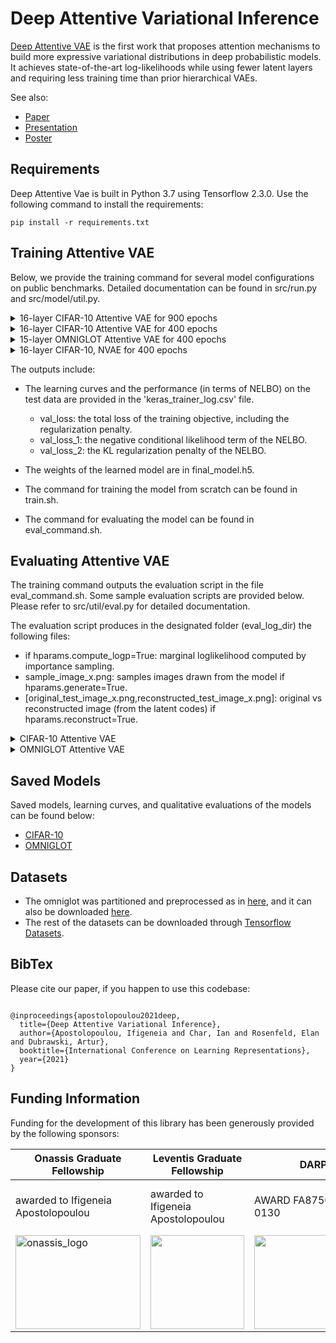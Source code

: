 # Deep Attentive Variational Inference
[Deep Attentive VAE](https://openreview.net/forum?id=T4-65DNlDij)  is the first work that proposes attention mechanisms to build more expressive variational distributions in deep probabilistic models. It achieves state-of-the-art log-likelihoods while using fewer latent layers and requiring less  training time than prior hierarchical VAEs. 

See also:

* [Paper](https://openreview.net/forum?id=T4-65DNlDij)
* [Presentation](https://iclr.cc/media/iclr-2022/Slides/5923_VZ1HWQv.pdf)
* [Poster](https://github.com/ifiaposto/Deep_Attentive_VI/files/8694104/deep_attentive_vae_poster.pdf)



## Requirements

Deep Attentive Vae is built in Python 3.7 using Tensorflow 2.3.0. Use the following command to install the requirements:

```
pip install -r requirements.txt
``` 

## Training Attentive VAE

Below, we provide the training command for several model configurations on public benchmarks. Detailed documentation can be found in src/run.py and src/model/util.py.


</details>
  
</details>

<details><summary>16-layer CIFAR-10 Attentive VAE for 900 epochs   </summary>
  
* Number of trainable Parameters: 118.97M



```shell script
  
python3 run.py --mode=train --dataset=cifar10 --train_log_dir=../cifar10/ --train_log_subdir=16layer_900_epochs \
     --train_hparams=num_gpus=4,batch_size=40,epochs=900,learning_rate=0.01,learning_rate_schedule=cosine_restart_warmup,lr_first_decay_epochs=300 \
     --hparams=layer_latent_shape=[16,16,20],num_layers=16,data_distribution=discretized_logistic_mixture \
     --encoder_attention_hparams=key_dim=20,query_dim=20,use_layer_norm=True \
     --decoder_attention_hparams=key_dim=20,query_dim=20,use_layer_norm=True \
     --decoder_hparams=scale=[0,0],use_nonlocal=True,nonlocop_hparams=[key_dim=32,query_dim=32],num_blocks=2,num_filters=128 \
     --encoder_hparams=scale=[0,0],use_nonlocal=True,nonlocop_hparams=[key_dim=32,query_dim=32],num_blocks=2,num_filters=128 \
     --preproc_encoder_hparams=scale=[0,-2],use_nonlocal=True,nonlocop_hparams=[key_dim=32,query_dim=32],num_blocks=2,num_filters=128 \
     --postproc_decoder_hparams=scale=[2,0],num_blocks=2,num_filters=128 \
    --posterior_hparams=log_scale_upper_bound=5,log_scale_low_bound=-5,noise_stddev=0.001 \
    --prior_hparams=log_scale_upper_bound=5,log_scale_low_bound=-1.0,noise_stddev=0.001
```
  
</details>
<details><summary>16-layer CIFAR-10 Attentive VAE for 400 epochs   </summary>
  
* Number of trainable Parameters:  118.97M
  
```shell script
  
    python3 run.py --mode=train --dataset=cifar10 --train_log_dir=../cifar10/ --train_log_subdir=16layer_400_epochs \
     --train_hparams=num_gpus=4,batch_size=40,epochs=400,learning_rate=0.01,learning_rate_schedule=cosine_warmup  \
     --hparams=layer_latent_shape=[16,16,20],num_layers=16,data_distribution=discretized_logistic_mixture \
     --encoder_attention_hparams=key_dim=20,query_dim=20,use_layer_norm=True \
     --decoder_attention_hparams=key_dim=20,query_dim=20,use_layer_norm=True \
     --decoder_hparams=scale=[0,0],use_nonlocal=True,nonlocop_hparams=[key_dim=32,query_dim=32],num_blocks=2,num_filters=128 \
     --encoder_hparams=scale=[0,0],use_nonlocal=True,nonlocop_hparams=[key_dim=32,query_dim=32],num_blocks=2,num_filters=128 \
     --preproc_encoder_hparams=scale=[0,-2],use_nonlocal=True,nonlocop_hparams=[key_dim=32,query_dim=32],num_blocks=2,num_filters=128 \
     --postproc_decoder_hparams=scale=[2,0],num_blocks=2,num_filters=128 \
    --posterior_hparams=log_scale_upper_bound=5,log_scale_low_bound=-5,noise_stddev=0.001 \
    --prior_hparams=log_scale_upper_bound=5,log_scale_low_bound=-1.0,noise_stddev=0.001
  
```
 
</details>
 

<details><summary>15-layer OMNIGLOT Attentive VAE for 400 epochs   </summary>
  
* Number of trainable Parameters: 7.87M



```shell script
  
  
  python3 run.py --mode=train --dataset=omniglot --dataset_path=../omniglot_data/chardata.mat --train_log_dir=../omniglot/ --train_log_subdir=15layer_400_epochs \
  --train_hparams=num_gpus=2,batch_size=16,epochs=400,learning_rate=0.01,learning_rate_schedule=cosine_warmup \
  --hparams=layer_latent_shape=[16,16,20],num_layers=15,num_proc_blocks=1,data_distribution=bernoulli \
  --decoder_attention_hparams=key_dim=8,query_dim=8,use_layer_norm=True \
  --encoder_attention_hparams=key_dim=8,query_dim=8,use_layer_norm=False \
  --merge_encoder_hparams=use_nonlocal=True,nonlocop_hparams=[key_dim=8,query_dim=8] \
  --merge_decoder_hparams=use_nonlocal=True,nonlocop_hparams=[key_dim=8,query_dim=8] \
  --decoder_hparams=scale=[0,0],num_blocks=2,num_filters=32 \
  --encoder_hparams=scale=[0,0],num_blocks=2,num_filters=32 \
  --preproc_encoder_hparams=scale=[0,0,-2],num_nodes=2,num_blocks=3,num_filters=32 \
  --postproc_decoder_hparams=scale=[2,0,0],num_nodes=2,use_nonlocal=True,nonlocop_hparams=[key_dim=8,query_dim=8],num_blocks=3,num_filters=32  \
  --posterior_hparams=log_scale_upper_bound=5,log_scale_low_bound=-5 \
  --prior_hparams=log_scale_upper_bound=5,log_scale_low_bound=-5

```
  
</details>
 

<details><summary>16-layer CIFAR-10, NVAE for 400 epochs   </summary>
  
* Number of trainable Parameters: 79.21M



```shell script
 
  python3 run.py --mode=train --dataset=cifar10 --train_log_dir=../cifar10/ --train_log_subdir=nvae_400epochs --train_hparams=num_gpus=4,batch_size=40,epochs=400,learning_rate=0.01,learning_rate_schedule=cosine_warmup --hparams=layer_latent_shape=[16,16,20],num_layers=16,data_distribution=discretized_logistic_mixture --decoder_hparams=scale=[0,0],num_blocks=2,num_filters=128 --encoder_hparams=scale=[0,0],num_blocks=2,num_filters=128 --preproc_encoder_hparams=scale=[0,-2],num_blocks=2,num_filters=128 --postproc_decoder_hparams=scale=[2,0],num_blocks=2,num_filters=128 --posterior_hparams=log_scale_upper_bound=5,log_scale_low_bound=-5 --prior_hparams=log_scale_upper_bound=5,log_scale_low_bound=-5.0
  
  ```
  
 </details>
 
 The outputs include:
  
  * The learning curves and the performance (in terms of NELBO) on the test data are provided in the 'keras_trainer_log.csv' file.
  
    * val_loss: the total loss of the training objective, including the regularization penalty.
    * val_loss_1: the negative conditional likelihood term of the NELBO.
    * val_loss_2: the KL regularization penalty of the NELBO.
 * The weights of the learned model are in final_model.h5.
 * The command for training the model from scratch can be found in train.sh.
 * The command for evaluating the model can be found in eval_command.sh.

## Evaluating Attentive VAE

The training command outputs the evaluation script in the file eval_command.sh. Some sample evaluation scripts are provided below. Please refer to src/util/eval.py  for detailed documentation.

The evaluation script produces in the designated folder (eval_log_dir) the following files:
   * if hparams.compute_logp=True:  marginal loglikelihood computed by importance sampling.
   * sample_image_x.png: samples images drawn from the model if hparams.generate=True.
   * [original_test_image_x.png,reconstructed_test_image_x.png]: original vs reconstructed image (from the latent codes) if hparams.reconstruct=True.

<details><summary>CIFAR-10 Attentive VAE </summary>

  

```shell script
  
python3 run.py --mode=eval --eval_log_dir=../cifar10/0_16layer_900_epochs/ --model_filepath=../cifar10/0_16layer_900_epochs/final_model.h5 --dataset=cifar10 --eval_hparams=num_gpus=2 --preproc_encoder_hparams=scale=[0,-2],use_nonlocal=True,nonlocop_hparams=[key_dim=32,query_dim=32],num_blocks=2,num_filters=128 --postproc_decoder_hparams=scale=[2,0],num_blocks=2,num_filters=128 --encoder_hparams=scale=[0,0],use_nonlocal=True,nonlocop_hparams=[key_dim=32,query_dim=32],num_blocks=2,num_filters=128 --decoder_hparams=scale=[0,0],use_nonlocal=True,nonlocop_hparams=[key_dim=32,query_dim=32],num_blocks=2,num_filters=128 --posterior_hparams=log_scale_upper_bound=5,log_scale_low_bound=-5,noise_stddev=0.001 --prior_hparams=log_scale_upper_bound=5,log_scale_low_bound=-1.0,noise_stddev=0.001 --decoder_attention_hparams=key_dim=20,query_dim=20,use_layer_norm=True --encoder_attention_hparams=key_dim=20,query_dim=20,use_layer_norm=True --hparams=layer_latent_shape=[16,16,20],num_layers=16,data_distribution=discretized_logistic_mixture


```
  
</details>

<details><summary>OMNIGLOT Attentive VAE </summary>


```shell script

python3 run.py --mode=eval --eval_log_dir=../omniglot/0_15layer_400_epochs/ --model_filepath=../omniglot/0_15layer_400_epochs/final_model.h5 --dataset=omniglot --dataset_path=../omniglot_data/chardata.mat --preproc_encoder_hparams=scale=[0,0,-2],num_nodes=2,num_blocks=3,num_filters=32 --postproc_decoder_hparams=scale=[2,0,0],num_nodes=2,use_nonlocal=True,nonlocop_hparams=[key_dim=8,query_dim=8],num_blocks=3,num_filters=32 --merge_encoder_hparams=use_nonlocal=True,nonlocop_hparams=[key_dim=8,query_dim=8] --encoder_hparams=scale=[0,0],num_blocks=2,num_filters=32 --merge_decoder_hparams=use_nonlocal=True,nonlocop_hparams=[key_dim=8,query_dim=8] --decoder_hparams=scale=[0,0],num_blocks=2,num_filters=32 --posterior_hparams=log_scale_upper_bound=5,log_scale_low_bound=-5 --prior_hparams=log_scale_upper_bound=5,log_scale_low_bound=-5 --decoder_attention_hparams=key_dim=8,query_dim=8,use_layer_norm=True --encoder_attention_hparams=key_dim=8,query_dim=8,use_layer_norm=False --hparams=layer_latent_shape=[16,16,20],num_layers=15,num_proc_blocks=1,data_distribution=bernoulli
                                                                                              

```
</details>
  
## Saved Models 

Saved models, learning curves, and qualitative evaluations of the models can be found below:
 * [CIFAR-10](https://drive.google.com/file/d/1AQrc6Bx7ktLThR7GrcHzRti2VyV7hSI3/view?usp=sharing)
 * [OMNIGLOT]( https://drive.google.com/file/d/1SSWGvQd1pTgUieSpQe7YPcfoB5XHEquc/view?usp=sharing)

## Datasets

* The omniglot was partitioned and preprocessed as in [here](https://github.com/yburda/iwae/tree/master/datasets/OMNIGLOT), and it can also be downloaded [here](https://drive.google.com/file/d/1yceW1Lbt3oSSZx_Fy6PMZ_8LWjpRyEtV/view?usp=sharing). 
* The rest of the datasets can be downloaded through [Tensorflow Datasets](https://www.tensorflow.org/datasets).

## BibTex
Please cite our paper, if you happen to use this codebase:


```

@inproceedings{apostolopoulou2021deep,
  title={Deep Attentive Variational Inference},
  author={Apostolopoulou, Ifigeneia and Char, Ian and Rosenfeld, Elan and Dubrawski, Artur},
  booktitle={International Conference on Learning Representations},
  year={2021}
}
```

## Funding Information

Funding for the development of this library has been generously provided by the following sponsors:

| **Onassis Graduate Fellowship**  | **Leventis Graduate Fellowship**  |**DARPA**|**NSF**|
| --------------- | --------------- |---------------|---------------|
| awarded to Ifigeneia  Apostolopoulou    | awarded to Ifigeneia Apostolopoulou     |AWARD FA8750-17-2-0130    | AWARD  2038612 & <br> Graduate Research <br> Fellowship  awarded <br> to  Ian Char|
| <img src="https://user-images.githubusercontent.com/11561732/168452919-ee649b21-7f88-4e50-b9be-e17c80870de0.png" alt="onassis_logo" width="200px" height="150px">   | <img src="https://user-images.githubusercontent.com/11561732/168452909-64ff573c-19a8-4db4-b708-381765cd4313.jpg"  width="150px" height="150px">|<img src="https://user-images.githubusercontent.com/11561732/168449987-62391aa4-77ff-491e-a9f9-89a5b2ae7a56.jpg"  width="200px" height="150px"> |<img src="https://user-images.githubusercontent.com/11561732/168450030-68fd8baa-c3e5-4ca0-ba75-bd3e783df56b.png"  width="200px" height="150px">
